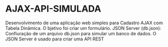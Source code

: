 # AJAX-API-SIMULADA
Desenvolvimento de uma aplicação web simples para Cadastro AJAX com Tabela Dinâmica. O bjetivo foi criar um formulário. JSON Server (db.json): Confiuração de um arquivo db.json para simular um banco de dados. O JSON Server é usado para criar uma API REST
